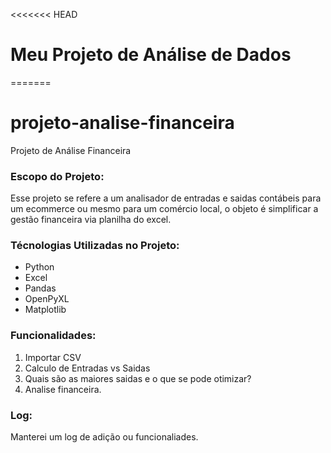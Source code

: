 <<<<<<< HEAD
# Meu Projeto de Análise de Dados
=======
# projeto-analise-financeira
Projeto de Análise Financeira

### Escopo do Projeto:
Esse projeto se refere a um analisador de entradas e saidas contábeis para um ecommerce ou mesmo para um comércio local, o objeto é simplificar a gestão financeira via planilha do excel.

### Técnologias Utilizadas no Projeto:
- Python
- Excel
- Pandas
- OpenPyXL
- Matplotlib

### Funcionalidades:
1. Importar CSV
2. Calculo de Entradas vs Saidas
3. Quais são as maiores saidas e o que se pode otimizar?
4. Analise financeira.



### Log:
Manterei um log de adição ou funcionaliades.
